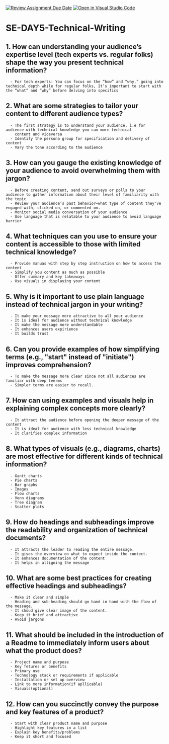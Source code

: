 [![Review Assignment Due Date](https://classroom.github.com/assets/deadline-readme-button-22041afd0340ce965d47ae6ef1cefeee28c7c493a6346c4f15d667ab976d596c.svg)](https://classroom.github.com/a/zsAR-pyY)
[![Open in Visual Studio Code](https://classroom.github.com/assets/open-in-vscode-2e0aaae1b6195c2367325f4f02e2d04e9abb55f0b24a779b69b11b9e10269abc.svg)](https://classroom.github.com/online_ide?assignment_repo_id=18540077&assignment_repo_type=AssignmentRepo)
# SE-DAY5-Technical-Writing
## 1. How can understanding your audience’s expertise level (tech experts vs. regular folks) shape the way you present technical information?
      - For tech experts: You can focus on the “how” and “why,” going into technical depth while for regular folks, It’s important to start with the “what” and “why” before delving into specifics
## 2. What are some strategies to tailor your content to different audience types?
      - The first strategy is to understand your audience, i.e for audience with technical knowledge you can more technical 
        content and viceversa
      - Identify the persona group for specification and delivery of content
      - Vary the tone according to the audience
## 3. How can you gauge the existing knowledge of your audience to avoid overwhelming them with jargon?
      - Before creating content, send out surveys or polls to your audience to gather information about their level of familiarity with the topic
      - Review your audience’s past behavior—what type of content they've engaged with, clicked on, or commented on.
      - Monitor social media conversation of your audience
      - Use language that is relatable to your audience to avoid language barrier
## 4. What techniques can you use to ensure your content is accessible to those with limited technical knowledge?
      - Provide manuas with step by step instruction on how to access the content
      - Simplify you content as much as possible
      - Offer summary and key takeaways
      - Use visuals in displaying your content
## 5. Why is it important to use plain language instead of technical jargon in your writing?
      - It make your message more attractive to all your audience
      - It is ideal for audience without technical knowledge
      - It make the message more understandable
      - It enhances users expirience
      - It builds trust
## 6. Can you provide examples of how simplifying terms (e.g., "start" instead of "initiate") improves comprehension?
      - To make the message more clear since not all audiences are familiar with deep teerms
      - Simpler terms are easier to recall.
## 7. How can using examples and visuals help in explaining complex concepts more clearly?
      - It attract the audience before opening the deeper message of the content
      - It is ideal for audience with less technical knowledge
      - It clarifies complex information
      
## 8. What types of visuals (e.g., diagrams, charts) are most effective for different kinds of technical information?
      - Gantt charts
      - Pie charts
      - Bar graphs
      - Images
      - Flow charts
      - Venn diagrams
      - Tree diagram
      - Scatter plots
## 9. How do headings and subheadings improve the readability and organization of technical documents?
      - It attracts the leader to reading the entire message.
      - It gives the overview on what to expect inside the contect.
      - It enhances documentation of the content
      - It helps in alligning the message
## 10. What are some best practices for creating effective headings and subheadings?
      - Make it clear and simple
      - Heading and sub-heading should go hand in hand with the flow of the message.
      - It shoud give clear image of the content.
      - Keep it brief and attractive
      - Avoid jargons
      
## 11. What should be included in the introduction of a Readme to immediately inform users about what the product does?
      - Project name and purpose
      - Key fetures or benefits
      - Primary use
      - Technology stack or requirements if applicable
      - Installation or set up overview
      - Link to more information(if apllicable)
      - Visuals(optional)
## 12. How can you succinctly convey the purpose and key features of a product?
      - Start with clear product name and purpose
      - Highlight key features in a list
      - Explain key benefits/problems
      - Keep it short and focused
